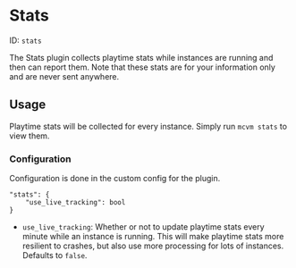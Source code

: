 # Stats
ID: `stats`

The Stats plugin collects playtime stats while instances are running and then can report them. Note that these stats are for your information only and are never sent anywhere.

## Usage
Playtime stats will be collected for every instance. Simply run `mcvm stats` to view them.

### Configuration
Configuration is done in the custom config for the plugin.
```
"stats": {
	"use_live_tracking": bool
}
```
- `use_live_tracking`: Whether or not to update playtime stats every minute while an instance is running. This will make playtime stats more resilient to crashes, but also use more processing for lots of instances. Defaults to `false`.

